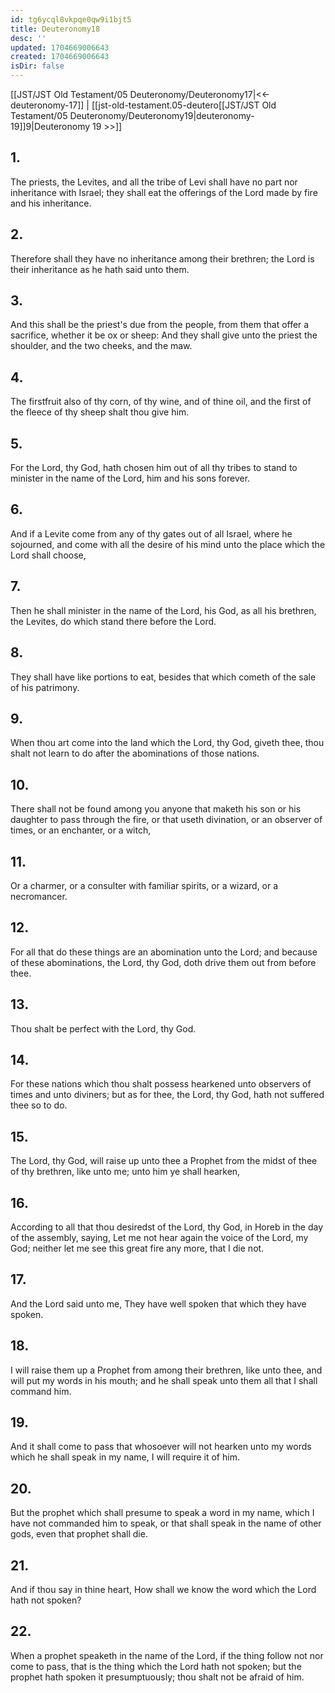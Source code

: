 ```yaml
---
id: tg6ycql8vkpqe0qw9i1bjt5
title: Deuteronomy18
desc: ''
updated: 1704669006643
created: 1704669006643
isDir: false
---
```

[[JST/JST Old Testament/05 Deuteronomy/Deuteronomy17|<<-deuteronomy-17]] | [[jst-old-testament.05-deutero[[JST/JST Old Testament/05 Deuteronomy/Deuteronomy19|deuteronomy-19]]9|Deuteronomy 19 >>]]
## 1.
The priests, the Levites, and all the tribe of Levi shall have no part nor inheritance with Israel; they shall eat the offerings of the Lord made by fire and his inheritance.
## 2.
Therefore shall they have no inheritance among their brethren; the Lord is their inheritance as he hath said unto them.
## 3.
And this shall be the priest\'s due from the people, from them that offer a sacrifice, whether it be ox or sheep: And they shall give unto the priest the shoulder, and the two cheeks, and the maw.
## 4.
The firstfruit also of thy corn, of thy wine, and of thine oil, and the first of the fleece of thy sheep shalt thou give him.
## 5.
For the Lord, thy God, hath chosen him out of all thy tribes to stand to minister in the name of the Lord, him and his sons forever.
## 6.
And if a Levite come from any of thy gates out of all Israel, where he sojourned, and come with all the desire of his mind unto the place which the Lord shall choose,
## 7.
Then he shall minister in the name of the Lord, his God, as all his brethren, the Levites, do which stand there before the Lord.
## 8.
They shall have like portions to eat, besides that which cometh of the sale of his patrimony.
## 9.
When thou art come into the land which the Lord, thy God, giveth thee, thou shalt not learn to do after the abominations of those nations.
## 10.
There shall not be found among you anyone that maketh his son or his daughter to pass through the fire, or that useth divination, or an observer of times, or an enchanter, or a witch,
## 11.
Or a charmer, or a consulter with familiar spirits, or a wizard, or a necromancer.
## 12.
For all that do these things are an abomination unto the Lord; and because of these abominations, the Lord, thy God, doth drive them out from before thee.
## 13.
Thou shalt be perfect with the Lord, thy God.
## 14.
For these nations which thou shalt possess hearkened unto observers of times and unto diviners; but as for thee, the Lord, thy God, hath not suffered thee so to do.
## 15.
The Lord, thy God, will raise up unto thee a Prophet from the midst of thee of thy brethren, like unto me; unto him ye shall hearken,
## 16.
According to all that thou desiredst of the Lord, thy God, in Horeb in the day of the assembly, saying, Let me not hear again the voice of the Lord, my God; neither let me see this great fire any more, that I die not.
## 17.
And the Lord said unto me, They have well spoken that which they have spoken.
## 18.
I will raise them up a Prophet from among their brethren, like unto thee, and will put my words in his mouth; and he shall speak unto them all that I shall command him.
## 19.
And it shall come to pass that whosoever will not hearken unto my words which he shall speak in my name, I will require it of him.
## 20.
But the prophet which shall presume to speak a word in my name, which I have not commanded him to speak, or that shall speak in the name of other gods, even that prophet shall die.
## 21.
And if thou say in thine heart, How shall we know the word which the Lord hath not spoken?
## 22.
When a prophet speaketh in the name of the Lord, if the thing follow not nor come to pass, that is the thing which the Lord hath not spoken; but the prophet hath spoken it presumptuously; thou shalt not be afraid of him.

